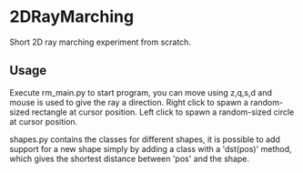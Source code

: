 # 2DRayMarching
Short 2D ray marching experiment from scratch.

## Usage
Execute rm_main.py to start program, you can move using z,q,s,d and mouse is used to give the ray a direction.
Right click to spawn a random-sized rectangle at cursor position.
Left click to spawn a random-sized circle at cursor position.

shapes.py contains the classes for different shapes, it is possible to add support for a new shape simply by adding a class with a 'dst(pos)' method, which gives the shortest distance between 'pos' and the shape.

